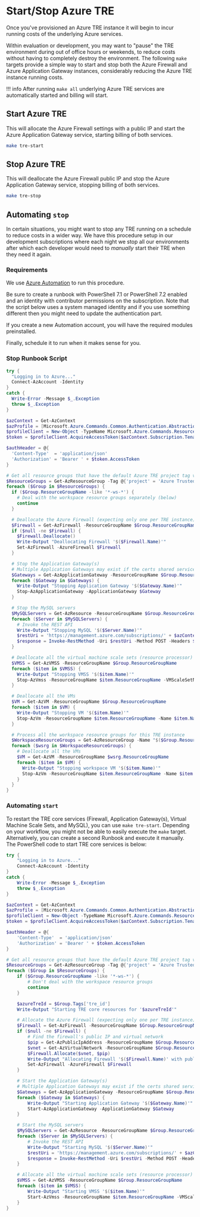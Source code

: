 # Start/Stop Azure TRE

Once you've provisioned an Azure TRE instance it will begin to incur running costs of the underlying Azure services.

Within evaluation or development, you may want to "pause" the TRE environment during out of office hours or weekends, to reduce costs without having to completely destroy the environment.  The following `make` targets provide a simple way to start and stop both the Azure Firewall and Azure Application Gateway instances, considerably reducing the Azure TRE instance running costs.

!!! info
    After running `make all` underlying Azure TRE services are automatically started and billing will start.

## Start Azure TRE

This will allocate the Azure Firewall settings with a public IP and start the Azure Application Gateway service, starting billing of both services.

```bash
make tre-start
```

## Stop Azure TRE

This will deallocate the Azure Firewall public IP and stop the Azure Application Gateway service, stopping billing of both services.

```bash
make tre-stop
```

## Automating `stop`

In certain situations, you might want to stop any TRE running on a schedule to reduce costs in a wider way.
We have this procedure setup in our development subscriptions where each night we stop all our environments after which each developer would need to _manually_ start their TRE when they need it again.

### Requirements

We use [Azure Automation](https://docs.microsoft.com/en-us/azure/automation/overview) to run this procedure.

Be sure to create a runbook with PowerShell 7.1 or PowerShell 7.2 enabled and an identity with contributor permissions on the subscription. Note that the script below uses a system managed identity and if you use something different then you might need to update the authentication part.

If you create a new Automation account, you will have the required modules preinstalled.

Finally, schedule it to run when it makes sense for you.

### Stop Runbook Script

```powershell
try {
  "Logging in to Azure..."
  Connect-AzAccount -Identity
}
catch {
  Write-Error -Message $_.Exception
  throw $_.Exception
}

$azContext = Get-AzContext
$azProfile = [Microsoft.Azure.Commands.Common.Authentication.Abstractions.AzureRmProfileProvider]::Instance.Profile
$profileClient = New-Object -TypeName Microsoft.Azure.Commands.ResourceManager.Common.RMProfileClient -ArgumentList ($azProfile)
$token = $profileClient.AcquireAccessToken($azContext.Subscription.TenantId)

$authHeader = @{
  'Content-Type'  = 'application/json'
  'Authorization' = 'Bearer ' + $token.AccessToken
}

# Get all resource groups that have the default Azure TRE project tag value
$ResourceGroups = Get-AzResourceGroup -Tag @{'project' = 'Azure Trusted Research Environment' }
foreach ($Group in $ResourceGroups) {
  if ($Group.ResourceGroupName -like '*-ws-*') {
    # Deal with the workspace resource groups separately (below)
    continue
  }

  # Deallocate the Azure Firewall (expecting only one per TRE instance)
  $Firewall = Get-AzFirewall -ResourceGroupName $Group.ResourceGroupName
  if ($null -ne $Firewall) {
    $Firewall.Deallocate()
    Write-Output "Deallocating Firewall '$($Firewall.Name)'"
    Set-AzFirewall -AzureFirewall $Firewall
  }

  # Stop the Application Gateway(s)
  # Multiple Application Gateways may exist if the certs shared service is installed
  $Gateways = Get-AzApplicationGateway -ResourceGroupName $Group.ResourceGroupName
  foreach ($Gateway in $Gateways) {
    Write-Output "Stopping Application Gateway '$($Gateway.Name)'"
    Stop-AzApplicationGateway -ApplicationGateway $Gateway
  }

  # Stop the MySQL servers
  $MySQLServers = Get-AzResource -ResourceGroupName $Group.ResourceGroupName -ResourceType "Microsoft.DBforMySQL/servers"
  foreach ($Server in $MySQLServers) {
    # Invoke the REST API
    Write-Output "Stopping MySQL '$($Server.Name)'"
    $restUri = 'https://management.azure.com/subscriptions/' + $azContext.Subscription.Id + '/resourceGroups/' + $Group.ResourceGroupName + '/providers/Microsoft.DBForMySQL/servers/' + $Server.Name + '/stop?api-version=2020-01-01'
    $response = Invoke-RestMethod -Uri $restUri -Method POST -Headers $authHeader
  }

  # Deallocate all the virtual machine scale sets (resource processor)
  $VMSS = Get-AzVMSS -ResourceGroupName $Group.ResourceGroupName
  foreach ($item in $VMSS) {
    Write-Output "Stopping VMSS '$($item.Name)'"
    Stop-AzVmss -ResourceGroupName $item.ResourceGroupName -VMScaleSetName $item.Name -Force
  }

  # Deallocate all the VMs
  $VM = Get-AzVM -ResourceGroupName $Group.ResourceGroupName
  foreach ($item in $VM) {
    Write-Output "Stopping VM '$($item.Name)'"
    Stop-AzVm -ResourceGroupName $item.ResourceGroupName -Name $item.Name -Force
  }

  # Process all the workspace resource groups for this TRE instance
  $WorkspaceResourceGroups = Get-AzResourceGroup -Name "$($Group.ResourceGroupName)-ws-*"
  foreach ($wsrg in $WorkspaceResourceGroups) {
    # Deallocate all the VMs
    $VM = Get-AzVM -ResourceGroupName $wsrg.ResourceGroupName
    foreach ($item in $VM) {
      Write-Output "Stopping workspace VM '$($item.Name)'"
      Stop-AzVm -ResourceGroupName $item.ResourceGroupName -Name $item.Name -Force
    }
  }
}
```

### Automating `start`

To restart the TRE core services (Firewall, Application Gateway(s), Virtual Machine Scale Sets, and MySQL), you can use `make tre-start`. Depending on your workflow, you might not be able to easily execute the `make` target. Alternatively, you can create a second Runbook and execute it manually. The PowerShell code to start TRE core services is below:

```powershell
try {
    "Logging in to Azure..."
    Connect-AzAccount -Identity
}
catch {
    Write-Error -Message $_.Exception
    throw $_.Exception
}

$azContext = Get-AzContext
$azProfile = [Microsoft.Azure.Commands.Common.Authentication.Abstractions.AzureRmProfileProvider]::Instance.Profile
$profileClient = New-Object -TypeName Microsoft.Azure.Commands.ResourceManager.Common.RMProfileClient -ArgumentList ($azProfile)
$token = $profileClient.AcquireAccessToken($azContext.Subscription.TenantId)

$authHeader = @{
    'Content-Type'  = 'application/json'
    'Authorization' = 'Bearer ' + $token.AccessToken
}

# Get all resource groups that have the default Azure TRE project tag value
$ResourceGroups = Get-AzResourceGroup -Tag @{'project' = 'Azure Trusted Research Environment' }
foreach ($Group in $ResourceGroups) {
    if ($Group.ResourceGroupName -like '*-ws-*') {
        # Don't deal with the workspace resource groups
        continue
    }

    $azureTreId = $Group.Tags['tre_id']
    Write-Output "Starting TRE core resources for '$azureTreId'"

    # Allocate the Azure Firewall (expecting only one per TRE instance)
    $Firewall = Get-AzFirewall -ResourceGroupName $Group.ResourceGroupName
    if ($null -ne $Firewall) {
        # Find the firewall's public IP and virtual network
        $pip = Get-AzPublicIpAddress -ResourceGroupName $Group.ResourceGroupName -Name "pip-fw-$azureTreId"
        $vnet = Get-AzVirtualNetwork -ResourceGroupName $Group.ResourceGroupName -Name "vnet-$azureTreId"
        $Firewall.Allocate($vnet, $pip)
        Write-Output "Allocating Firewall '$($Firewall.Name)' with public IP '$($pip.Name)'"
        Set-AzFirewall -AzureFirewall $Firewall
    }

    # Start the Application Gateway(s)
    # Multiple Application Gateways may exist if the certs shared service is installed
    $Gateways = Get-AzApplicationGateway -ResourceGroupName $Group.ResourceGroupName
    foreach ($Gateway in $Gateways) {
        Write-Output "Starting Application Gateway '$($Gateway.Name)'"
        Start-AzApplicationGateway -ApplicationGateway $Gateway
    }

    # Start the MySQL servers
    $MySQLServers = Get-AzResource -ResourceGroupName $Group.ResourceGroupName -ResourceType "Microsoft.DBforMySQL/servers"
    foreach ($Server in $MySQLServers) {
        # Invoke the REST API
        Write-Output "Starting MySQL '$($Server.Name)'"
        $restUri = 'https://management.azure.com/subscriptions/' + $azContext.Subscription.Id + '/resourceGroups/' + $Group.ResourceGroupName + '/providers/Microsoft.DBForMySQL/servers/' + $Server.Name + '/start?api-version=2020-01-01'
        $response = Invoke-RestMethod -Uri $restUri -Method POST -Headers $authHeader
    }

    # Allocate all the virtual machine scale sets (resource processor)
    $VMSS = Get-AzVMSS -ResourceGroupName $Group.ResourceGroupName
    foreach ($item in $VMSS) {
        Write-Output "Starting VMSS '$($item.Name)'"
        Start-AzVmss -ResourceGroupName $item.ResourceGroupName -VMScaleSetName $item.Name
    }
}
```
